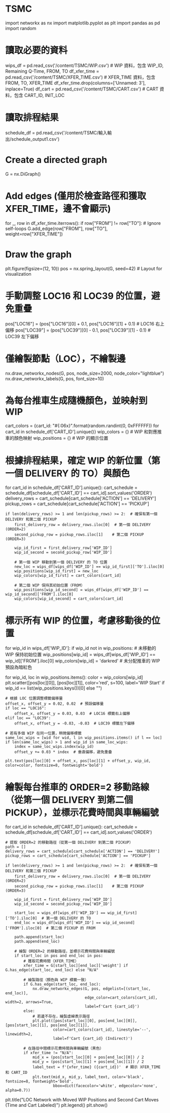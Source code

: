 # TSMC
import networkx as nx
import matplotlib.pyplot as plt
import pandas as pd
import random

# 讀取必要的資料
wips_df = pd.read_csv('/content/TSMC/WIP.csv')  # WIP 資料，包含 WIP_ID, Remaining Q-Time, FROM, TO
df_xfer_time = pd.read_csv('/content/TSMC/XFER_TIME.csv')  # XFER_TIME 資料，包含 FROM, TO, XFER_TIME
df_xfer_time.drop(columns=['Unnamed: 3'], inplace=True)
df_cart = pd.read_csv('/content/TSMC/CART.csv')  # CART 資料，包含 CART_ID, INIT_LOC

# 讀取排程結果
schedule_df = pd.read_csv('/content/TSMC/輸入輸出/schedule_output1.csv')

# Create a directed graph
G = nx.DiGraph()

# Add edges (僅用於檢查路徑和獲取 XFER_TIME，邊不會顯示)
for _, row in df_xfer_time.iterrows():
    if row["FROM"] != row["TO"]:  # Ignore self-loops
        G.add_edge(row["FROM"], row["TO"], weight=row["XFER_TIME"])

# Draw the graph
plt.figure(figsize=(12, 10))
pos = nx.spring_layout(G, seed=42)  # Layout for visualization

# 手動調整 LOC16 和 LOC39 的位置，避免重疊
pos["LOC16"] = (pos["LOC16"][0] + 0.1, pos["LOC16"][1] + 0.1)  # LOC16 右上偏移
pos["LOC39"] = (pos["LOC39"][0] - 0.1, pos["LOC39"][1] - 0.1)  # LOC39 左下偏移

# 僅繪製節點（LOC），不繪製邊
nx.draw_networkx_nodes(G, pos, node_size=2000, node_color="lightblue")
nx.draw_networkx_labels(G, pos, font_size=10)

# 為每台推車生成隨機顏色，並映射到 WIP
cart_colors = {cart_id: "#{:06x}".format(random.randint(0, 0xFFFFFF)) for cart_id in schedule_df['CART_ID'].unique()}
wip_colors = {}  # WIP 和對應推車的顏色映射
wip_positions = {}  # WIP 的顯示位置

# 根據排程結果，確定 WIP 的新位置（第一個 DELIVERY 的 TO）與顏色
for cart_id in schedule_df['CART_ID'].unique():
    cart_schedule = schedule_df[schedule_df['CART_ID'] == cart_id].sort_values('ORDER')
    delivery_rows = cart_schedule[cart_schedule['ACTION'] == 'DELIVERY']
    pickup_rows = cart_schedule[cart_schedule['ACTION'] == 'PICKUP']

    if len(delivery_rows) >= 1 and len(pickup_rows) >= 2:  # 確保有第一個 DELIVERY 和第二個 PICKUP
        first_delivery_row = delivery_rows.iloc[0]  # 第一個 DELIVERY (ORDER=2)
        second_pickup_row = pickup_rows.iloc[1]    # 第二個 PICKUP (ORDER=3)

        wip_id_first = first_delivery_row['WIP_ID']
        wip_id_second = second_pickup_row['WIP_ID']

        # 第一個 WIP 移動到第一個 DELIVERY 的 TO 位置
        new_loc = wips_df[wips_df['WIP_ID'] == wip_id_first]['TO'].iloc[0]
        wip_positions[wip_id_first] = new_loc
        wip_colors[wip_id_first] = cart_colors[cart_id]

        # 第二個 WIP 保持其初始位置（FROM）
        wip_positions[wip_id_second] = wips_df[wips_df['WIP_ID'] == wip_id_second]['FROM'].iloc[0]
        wip_colors[wip_id_second] = cart_colors[cart_id]

# 標示所有 WIP 的位置，考慮移動後的位置
for wip_id in wips_df['WIP_ID']:
    if wip_id not in wip_positions:  # 未移動的 WIP 保持初始位置
        wip_positions[wip_id] = wips_df[wips_df['WIP_ID'] == wip_id]['FROM'].iloc[0]
        wip_colors[wip_id] = 'darkred'  # 未分配推車的 WIP 預設為暗紅色

for wip_id, loc in wip_positions.items():
    color = wip_colors[wip_id]
    plt.scatter([pos[loc][0]], [pos[loc][1]], color='red', s=100, label='WIP Start' if wip_id == list(wip_positions.keys())[0] else "")

    # 根據 LOC 位置調整標籤偏移量
    offset_x, offset_y = 0.02, 0.02  # 預設偏移量
    if loc == "LOC16":
        offset_x, offset_y = 0.03, 0.03  # LOC16 標籤右上偏移
    elif loc == "LOC39":
        offset_x, offset_y = -0.03, -0.03  # LOC39 標籤左下偏移

    # 若有多個 WIP 在同一位置，稍微偏移標籤
    same_loc_wips = [wid for wid, l in wip_positions.items() if l == loc]
    if len(same_loc_wips) > 1 and wip_id in same_loc_wips:
        index = same_loc_wips.index(wip_id)
        offset_y += 0.03 * index  # 垂直偏移，避免重疊

    plt.text(pos[loc][0] + offset_x, pos[loc][1] + offset_y, wip_id, color=color, fontsize=8, fontweight='bold')

# 繪製每台推車的 ORDER=2 移動路線（從第一個 DELIVERY 到第二個 PICKUP），並標示花費時間與車輛編號
for cart_id in schedule_df['CART_ID'].unique():
    cart_schedule = schedule_df[schedule_df['CART_ID'] == cart_id].sort_values('ORDER')

    # 提取 ORDER=2 的移動路徑（從第一個 DELIVERY 到第二個 PICKUP）
    path = []
    delivery_rows = cart_schedule[cart_schedule['ACTION'] == 'DELIVERY']
    pickup_rows = cart_schedule[cart_schedule['ACTION'] == 'PICKUP']

    if len(delivery_rows) >= 1 and len(pickup_rows) >= 2:  # 確保有第一個 DELIVERY 和第二個 PICKUP
        first_delivery_row = delivery_rows.iloc[0]  # 第一個 DELIVERY (ORDER=2)
        second_pickup_row = pickup_rows.iloc[1]    # 第二個 PICKUP (ORDER=3)

        wip_id_first = first_delivery_row['WIP_ID']
        wip_id_second = second_pickup_row['WIP_ID']

        start_loc = wips_df[wips_df['WIP_ID'] == wip_id_first]['TO'].iloc[0]  # 第一個 DELIVERY 的 TO
        end_loc = wips_df[wips_df['WIP_ID'] == wip_id_second]['FROM'].iloc[0]  # 第二個 PICKUP 的 FROM

        path.append(start_loc)
        path.append(end_loc)

        # 繪製 ORDER=2 的移動路徑，並標示花費時間與車輛編號
        if start_loc in pos and end_loc in pos:
            # 獲取花費時間（XFER_TIME）
            xfer_time = G[start_loc][end_loc]['weight'] if G.has_edge(start_loc, end_loc) else "N/A"

            # 繪製路徑（顏色與 WIP 標籤一致）
            if G.has_edge(start_loc, end_loc):
                nx.draw_networkx_edges(G, pos, edgelist=[(start_loc, end_loc)],
                                       edge_color=cart_colors[cart_id], width=2, arrows=True,
                                       label=f'Cart {cart_id}')
            else:
                # 若邊不存在，繪製虛線表示路徑
                plt.plot([pos[start_loc][0], pos[end_loc][0]], [pos[start_loc][1], pos[end_loc][1]],
                         color=cart_colors[cart_id], linestyle='--', linewidth=2,
                         label=f'Cart {cart_id} (Indirect)')

            # 在路徑中間標示花費時間與車輛編號（黑色）
            if xfer_time != "N/A":
                mid_x = (pos[start_loc][0] + pos[end_loc][0]) / 2
                mid_y = (pos[start_loc][1] + pos[end_loc][1]) / 2
                label_text = f'{xfer_time} ({cart_id})'  # 顯示 XFER_TIME 和 CART_ID
                plt.text(mid_x, mid_y, label_text, color='black', fontsize=8, fontweight='bold',
                         bbox=dict(facecolor='white', edgecolor='none', alpha=0.7))

plt.title("LOC Network with Moved WIP Positions and Second Cart Moves (Time and Cart Labeled)")
plt.legend()
plt.show()
